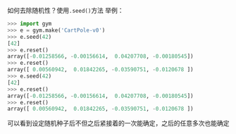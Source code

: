 如何去除随机性？使用`.seed()`方法
举例：
```python
>>> import gym
>>> e = gym.make('CartPole-v0')
>>> e.seed(42)
[42]
>>> e.reset()
array([-0.01258566, -0.00156614,  0.04207708, -0.00180545])
>>> e.reset()
array([ 0.00560942,  0.01842265, -0.03590751, -0.0120678 ])
>>> e.seed(42)
[42]
>>> e.reset()
array([-0.01258566, -0.00156614,  0.04207708, -0.00180545])
>>> e.reset()
array([ 0.00560942,  0.01842265, -0.03590751, -0.0120678 ])
```
可以看到设定随机种子后不但之后紧接着的一次能确定，之后的任意多次也能确定